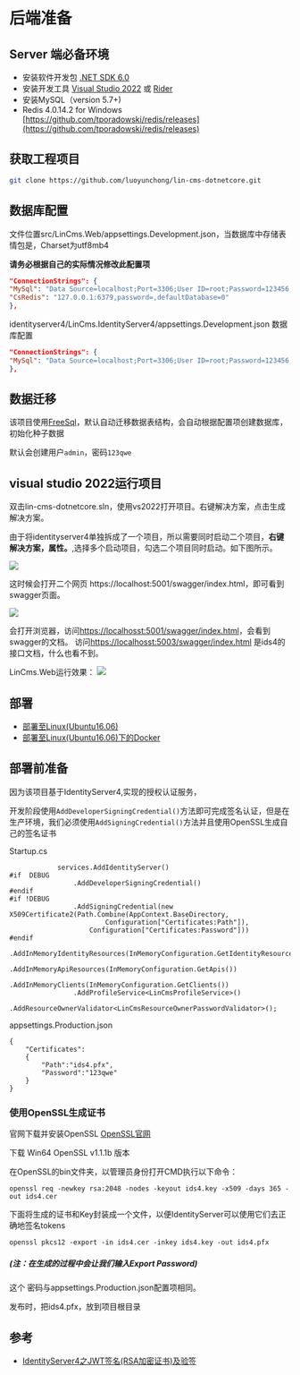 # 后端准备

## Server 端必备环境
* 安装软件开发包 [.NET SDK 6.0](https://dotnet.microsoft.com/zh-cn/download/dotnet/6.0)   
* 安装开发工具  [Visual Studio 2022](https://visualstudio.microsoft.com/zh-hans/vs/)  或 [Rider](https://www.jetbrains.com/rider/)
* 安装MySQL（version 5.7+)
* Redis 4.0.14.2 for Windows [https://github.com/tporadowski/redis/releases](https://github.com/tporadowski/redis/releases)

## 获取工程项目
```bash
git clone https://github.com/luoyunchong/lin-cms-dotnetcore.git
```

## 数据库配置

文件位置src/LinCms.Web/appsettings.Development.json，当数据库中存储表情包是，Charset为utf8mb4

**请务必根据自己的实际情况修改此配置项**
```json
"ConnectionStrings": {
"MySql": "Data Source=localhost;Port=3306;User ID=root;Password=123456;Initial Catalog=lincms;Charset=utf8mb4;SslMode=none;Max pool size=5;",
"CsRedis": "127.0.0.1:6379,password=,defaultDatabase=0"
},
```

identityserver4/LinCms.IdentityServer4/appsettings.Development.json 数据库配置

```json
"ConnectionStrings": {
"MySql": "Data Source=localhost;Port=3306;User ID=root;Password=123456;Initial Catalog=LinCms;Charset=utf8mb4;SslMode=none;Max pool size=10;"
},
```

## 数据迁移
该项目使用[FreeSql](https://github.com/2881099/FreeSql)，默认自动迁移数据表结构，会自动根据配置项创建数据库，初始化种子数据

默认会创建用户`admin`，密码`123qwe`


## visual studio 2022运行项目
双击lin-cms-dotnetcore.sln，使用vs2022打开项目。右键解决方案，点击生成解决方案。

由于将identityserver4单独拆成了一个项目，所以需要同时启动二个项目，**右键解决方案，属性。**,选择多个启动项目，勾选二个项目同时启动。如下图所示。

![](https://pic.downk.cc/item/5e83fd74504f4bcb04cf5474.png)

这时候会打开二个网页  https://localhost:5001/swagger/index.html，即可看到swagger页面。



![](https://pic.downk.cc/item/5e83ffd1504f4bcb04d0f039.jpg)

会打开浏览器，访问[https://localhosst:5001/swagger/index.html](https://localhosst:5001/swagger/index.html)，会看到swagger的文档。
访问[https://localhosst:5003/swagger/index.html](https://localhosst:5001/swagger/index.html) 是ids4的接口文档，什么也看不到。

LinCms.Web运行效果：
![](https://ae01.alicdn.com/kf/He52bc4d3708242d2995419bb584e1f53Q.jpg)



## 部署
- [部署至Linux(Ubuntu16.06)](https://blog.igeekfan.cn/2022/06/09/dotnetcore/ASP.NET-Core-Deploy-To-Ubuntu)
- [部署至Linux(Ubuntu16.06)下的Docker](https://blog.igeekfan.cn/2022/06/09/dotnetcore/ASP.NET-Core-Deploy-To-Docker-Ubuntu/)

## 部署前准备
因为该项目基于IdentityServer4,实现的授权认证服务，

开发阶段使用`AddDeveloperSigningCredential()`方法即可完成签名认证，但是在生产环境，我们必须使用`AddSigningCredential()`方法并且使用OpenSSL生成自己的签名证书

Startup.cs
```
            services.AddIdentityServer()
#if  DEBUG
                .AddDeveloperSigningCredential()
#endif
#if !DEBUG
                .AddSigningCredential(new X509Certificate2(Path.Combine(AppContext.BaseDirectory,
                        Configuration["Certificates:Path"]),
                    Configuration["Certificates:Password"]))
#endif
                .AddInMemoryIdentityResources(InMemoryConfiguration.GetIdentityResources())
                .AddInMemoryApiResources(InMemoryConfiguration.GetApis())
                .AddInMemoryClients(InMemoryConfiguration.GetClients())
                .AddProfileService<LinCmsProfileService>()
                .AddResourceOwnerValidator<LinCmsResourceOwnerPasswordValidator>();
```

appsettings.Production.json

```
{
    "Certificates":
    {
        "Path":"ids4.pfx",
        "Password":"123qwe"
    }
}
```

### 使用OpenSSL生成证书

官网下载并安装OpenSSL [OpenSSL官网](https://slproweb.com/products/Win32OpenSSL.html)

下载 Win64 OpenSSL v1.1.1b 版本

在OpenSSL的bin文件夹，以管理员身份打开CMD执行以下命令：

```
openssl req -newkey rsa:2048 -nodes -keyout ids4.key -x509 -days 365 -out ids4.cer
```
下面将生成的证书和Key封装成一个文件，以便IdentityServer可以使用它们去正确地签名tokens
```
openssl pkcs12 -export -in ids4.cer -inkey ids4.key -out ids4.pfx 
```
##### (注：在生成的过程中会让我们输入Export Password)
这个 密码与appsettings.Production.json配置项相同。

发布时，把ids4.pfx，放到项目根目录

## 参考
- [IdentityServer4之JWT签名(RSA加密证书)及验签](https://www.cnblogs.com/guolianyu/p/9872661.html)

